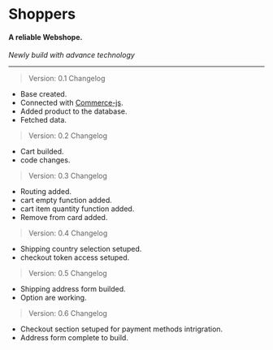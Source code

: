 # Shoppers

#### A reliable Webshope.

_Newly build with advance technology_

---

> Version: 0.1 Changelog

- Base created.
- Connected with [Commerce-js](https://commercejs.com/).
- Added product to the database.
- Fetched data.

> Version: 0.2 Changelog

- Cart builded.
- code changes.

> Version: 0.3 Changelog

- Routing added.
- cart empty function added.
- cart item quantity function added.
- Remove from card added.

> Version: 0.4 Changelog

- Shipping country selection setuped.
- checkout token access setuped.

> Version: 0.5 Changelog

- Shipping address form builded.
- Option are working.

> Version: 0.6 Changelog

- Checkout section setuped for payment methods intrigration.
- Address form complete to build.
